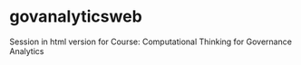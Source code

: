 # govanalyticsweb
Session in html version for Course: Computational Thinking for Governance Analytics
